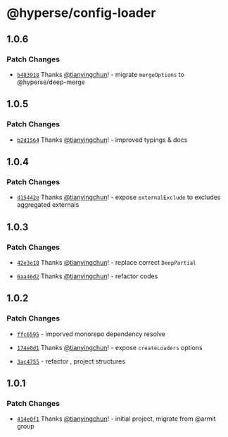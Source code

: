 # @hyperse/config-loader

## 1.0.6

### Patch Changes

- [`b483918`](https://github.com/hyperse-io/config-loader/commit/b483918d2275a141a993b3ae671cfa64fd05f39b) Thanks [@tianyingchun](https://github.com/tianyingchun)! - migrate `mergeOptions` to @hyperse/deep-merge

## 1.0.5

### Patch Changes

- [`b2d1564`](https://github.com/hyperse-io/config-loader/commit/b2d15643be0f05bd489554a88cc9af5bafb42fde) Thanks [@tianyingchun](https://github.com/tianyingchun)! - improved typings & docs

## 1.0.4

### Patch Changes

- [`d15442e`](https://github.com/hyperse-io/config-loader/commit/d15442ef28aeadf006287cd1602da1bf84005335) Thanks [@tianyingchun](https://github.com/tianyingchun)! - expose `externalExclude` to excludes aggregated externals

## 1.0.3

### Patch Changes

- [`42e3e18`](https://github.com/hyperse-io/config-loader/commit/42e3e1874e0c724542c70e7abb692782d35815fb) Thanks [@tianyingchun](https://github.com/tianyingchun)! - replace correct `DeepPartial`

- [`6aa46d2`](https://github.com/hyperse-io/config-loader/commit/6aa46d2669ce67d19974ed91c932c79b1368041d) Thanks [@tianyingchun](https://github.com/tianyingchun)! - refactor codes

## 1.0.2

### Patch Changes

- [`ffc6595`](https://github.com/hyperse-io/config-loader/commit/ffc659598c687e447698c0ba6996a2fb397cbd34) - imporved monorepo dependency resolve

- [`174e0d1`](https://github.com/hyperse-io/config-loader/commit/174e0d18daa46aae7e59919ed1c018473be026cd) Thanks [@tianyingchun](https://github.com/tianyingchun)! - expose `createLoaders` options

- [`3ac4755`](https://github.com/hyperse-io/config-loader/commit/3ac47552a60fb8aed1439adea9f9d65f19ab7a8c) - refactor , project structures

## 1.0.1

### Patch Changes

- [`414e0f1`](https://github.com/hyperse-io/config-loader/commit/414e0f1ec728d97cef1cb86fd90a49128b5ef7c8) Thanks [@tianyingchun](https://github.com/tianyingchun)! - initial project, migrate from @armit group
